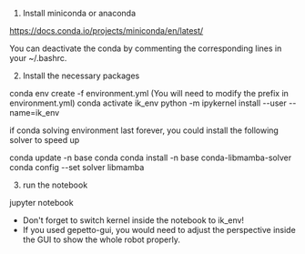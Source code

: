 1. Install miniconda or anaconda

https://docs.conda.io/projects/miniconda/en/latest/

You can deactivate the conda by commenting the corresponding lines in your ~/.bashrc.

2. Install the necessary packages

conda env create -f environment.yml (You will need to modify the prefix in environment.yml)
conda activate ik_env
python -m ipykernel install --user --name=ik_env

if conda solving environment last forever, 
you could install the following solver to speed up

conda update -n base conda
conda install -n base conda-libmamba-solver
conda config --set solver libmamba

3. run the notebook 

jupyter notebook

* Don't forget to switch kernel inside the notebook to ik_env!
* If you used gepetto-gui, you would need to adjust the perspective inside the GUI to show the whole robot properly.
